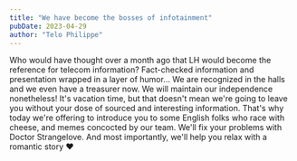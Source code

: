 ```yaml
---
title: "We have become the bosses of infotainment"
pubDate: 2023-04-29
author: "Telo Philippe"
---
```


Who would have thought over a month ago that LH would become the reference for telecom information? Fact-checked information and presentation wrapped in a layer of humor... We are recognized in the halls and we even have a treasurer now. We will maintain our independence nonetheless!
It's vacation time, but that doesn't mean we're going to leave you without your dose of sourced and interesting information. That's why today we're offering to introduce you to some English folks who race with cheese, and memes concocted by our team. We'll fix your problems with Doctor Strangelove. And most importantly, we'll help you relax with a romantic story ❤️